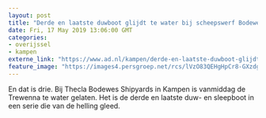 ```yaml
---
layout: post
title: "Derde en laatste duwboot glijdt te water bij scheepswerf Bodewes in Kampen"
date: Fri, 17 May 2019 13:06:00 GMT
categories: 
- overijssel 
- kampen 
externe_link: "https://www.ad.nl/kampen/derde-en-laatste-duwboot-glijdt-te-water-bij-scheepswerf-bodewes-in-kampen~aa7d8b42/"
feature_image: "https://images4.persgroep.net/rcs/lVzO83QEHgHpCr8-GXzdgDYUwz0/diocontent/148606483/_fitwidth/400/?appId=21791a8992982cd8da851550a453bd7f&quality=0.7"
---
```


En dat is drie. Bij Thecla Bodewes Shipyards in Kampen is vanmiddag de Trewenna te water gelaten. Het is de derde en laatste duw- en sleepboot in een serie die van de helling gleed.
